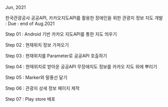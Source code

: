 Jun, 2021

한국관광공사 공공API, 카카오지도API를 활용한 장애인을 위한 관광지 정보 지도 개발 : Due : end of Aug.2021

Step 01 : Android 기반 카카오 지도API를 통한 지도 띄우기

Step 02 : 현재위치 정보 가져오기

Step 03 : 현재위치를 Parameter로 공공API 호출하기

Step 04 : 현재위치로 받아온 공공API 무장애지도 정보를 카카오 지도 위에 뿌리기

Step 05 : Marker와 말풍선 달기

Step 06 : 관광지 상세 정보 페이지 제작

Step 07 : Play store 배포
